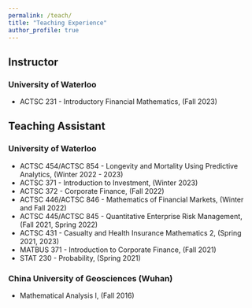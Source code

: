 ```yaml
---
permalink: /teach/
title: "Teaching Experience"
author_profile: true
---
```


<h2>Instructor</h2>
<h3>University of Waterloo</h3>

* ACTSC 231 - Introductory Financial Mathematics, (Fall 2023)


<h2>Teaching Assistant</h2>
<h3>University of Waterloo</h3>

* ACTSC 454/ACTSC 854 - Longevity and Mortality Using Predictive Analytics, (Winter 2022 - 2023)
* ACTSC 371 - Introduction to Investment, (Winter 2023)
* ACTSC 372 - Corporate Finance, (Fall 2022)
* ACTSC 446/ACTSC 846 - Mathematics of Financial Markets, (Winter and Fall 2022)
* ACTSC 445/ACTSC 845 - Quantitative Enterprise Risk Management, (Fall 2021, Spring 2022)
* ACTSC 431 - Casualty and Health Insurance Mathematics 2, (Spring 2021, 2023)
* MATBUS 371 - Introduction to Corporate Finance, (Fall 2021)
* STAT 230 - Probability, (Spring 2021)

<h3>China University of Geosciences (Wuhan)</h3>

* Mathematical Analysis I, (Fall 2016)
